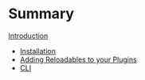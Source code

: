 # Summary

[Introduction](Intro.md)

- [Installation](install.md)
- [Adding Reloadables to your Plugins](reloadables.md)
- [CLI](cli.md)